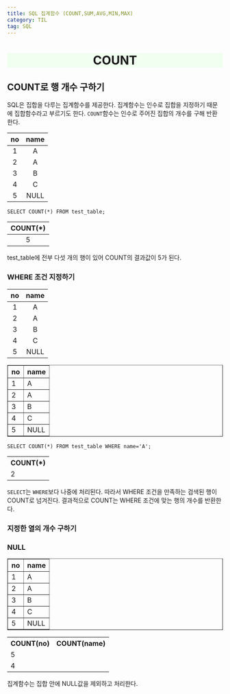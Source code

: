 ```yaml
---
title: SQL 집계함수 (COUNT,SUM,AVG,MIN,MAX)
category: TIL
tag: SQL
---
```


<div align=center style='background-color:honeydew'><h1>COUNT</h1></div>

## COUNT로 행 개수 구하기

SQL은 집합을 다루는 집계함수를 제공한다. 집계함수는 인수로 집합을 지정하기 때문에 집합함수라고 부르기도 한다. `COUNT`함수는 인수로 주어진 집합의 개수를 구해 반환한다.

|no|name|
|:--:|:--:|
|1|A|
|2|A|
|3|B|
|4|C|
|5|NULL|

```
SELECT COUNT(*) FROM test_table;
```

|COUNT(*)|
|:--:|
|5|

test_table에 전부 다섯 개의 행이 있어 COUNT의 결과값이 5가 된다.

### WHERE 조건 지정하기

|no|name|
|:--:|:--:|
|1|A|
|2|A|
|3|B|
|4|C|
|5|NULL|

<table border="1">
	<th>no</th>
	<th>name</th>
	<tr>
	    <td>1</td>
	    <td>A</td>
	</tr>
	<tr>
	    <td>2</td>
	    <td>A</td>
	</tr>
    <tr>
	    <td>3</td>
	    <td>B</td>
	</tr>
    <tr>
	    <td>4</td>
	    <td>C</td>
	</tr>
    <tr>
	    <td>5</td>
	    <td>NULL</td>
	</tr>
</table>

```
SELECT COUNT(*) FROM test_table WHERE name='A';
```

<table>
    <th>COUNT(*)</th>
    <tr>
        <td>2</td>
    </tr>
</table>

`SELECT`는 `WHERE`보다 나중에 처리된다. 따라서 WHERE 조건을 만족하는 검색된 행이 COUNT로 넘겨진다. 결과적으로 COUNT는 WHERE 조건에 맞는 행의 개수를 반환한다.

### 지정한 열의 개수 구하기

### NULL

<table border="1">
	<th>no</th>
	<th>name</th>
	<tr>
	    <td>1</td>
	    <td>A</td>
	</tr>
	<tr>
	    <td>2</td>
	    <td>A</td>
	</tr>
    <tr>
	    <td>3</td>
	    <td>B</td>
	</tr>
    <tr>
	    <td>4</td>
	    <td>C</td>
	</tr>
    <tr>
	    <td>5</td>
	    <td>NULL</td>
	</tr>
</table>

<table>
    <th>COUNT(no)</th>
    <th>COUNT(name)</th>
    <tr>
        <td>5</td>
    </tr>
    <tr>
        <td bordercolor='red'>4</td>
    </tr>
</table>

집계함수는 집합 안에 NULL값을 제외하고 처리한다. 